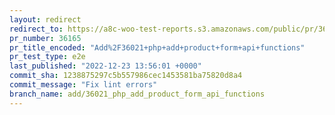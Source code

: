 ```yaml
---
layout: redirect
redirect_to: https://a8c-woo-test-reports.s3.amazonaws.com/public/pr/36165/e2e/index.html
pr_number: 36165
pr_title_encoded: "Add%2F36021+php+add+product+form+api+functions"
pr_test_type: e2e
last_published: "2022-12-23 13:56:01 +0000"
commit_sha: 1238875297c5b557986cec1453581ba75820d8a4
commit_message: "Fix lint errors"
branch_name: add/36021_php_add_product_form_api_functions
---
```

